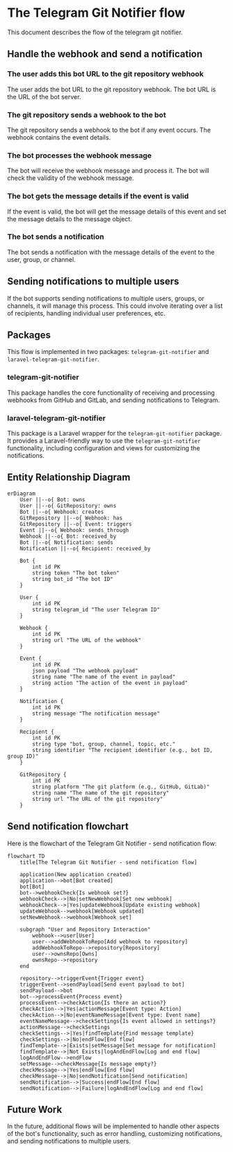 # The Telegram Git Notifier flow

This document describes the flow of the telegram git notifier.

## Handle the webhook and send a notification

### The user adds this bot URL to the git repository webhook

The user adds the bot URL to the git repository webhook. The bot URL is the URL of the bot server.

### The git repository sends a webhook to the bot

The git repository sends a webhook to the bot if any event occurs. The webhook contains the event details.

### The bot processes the webhook message

The bot will receive the webhook message and process it. The bot will check the validity of the webhook message.

### The bot gets the message details if the event is valid

If the event is valid, the bot will get the message details of this event and set the message details to the message object.

### The bot sends a notification

The bot sends a notification with the message details of the event to the user, group, or channel.

## Sending notifications to multiple users

If the bot supports sending notifications to multiple users, groups, or channels, it will manage this process. This could involve iterating over a list of recipients, handling individual user preferences, etc.

## Packages

This flow is implemented in two packages: `telegram-git-notifier` and `laravel-telegram-git-notifier`.

### telegram-git-notifier

This package handles the core functionality of receiving and processing webhooks from GitHub and GitLab, and sending notifications to Telegram.

### laravel-telegram-git-notifier

This package is a Laravel wrapper for the `telegram-git-notifier` package. It provides a Laravel-friendly way to use the `telegram-git-notifier` functionality, including configuration and views for customizing the notifications.

## Entity Relationship Diagram

```mermaid
erDiagram
    User ||--o{ Bot: owns
    User ||--o{ GitRepository: owns
    Bot ||--o{ Webhook: creates
    GitRepository ||--o{ Webhook: has
    GitRepository ||--o{ Event: triggers
    Event ||--o{ Webhook: sends_through
    Webhook ||--o{ Bot: received_by
    Bot ||--o{ Notification: sends
    Notification ||--o{ Recipient: received_by

    Bot {
        int id PK
        string token "The bot token" 
        string bot_id "The bot ID"
    }

    User {
        int id PK
        string telegram_id "The user Telegram ID"
    }

    Webhook {
        int id PK
        string url "The URL of the webhook"
    }

    Event {
        int id PK
        json payload "The webhook payload"
        string name "The name of the event in payload"
        string action "The action of the event in payload"
    }

    Notification {
        int id PK
        string message "The notification message"
    }

    Recipient {
        int id PK
        string type "bot, group, channel, topic, etc."
        string identifier "The recipient identifier (e.g., bot ID, group ID)"
    }

    GitRepository {
        int id PK
        string platform "The git platform (e.g., GitHub, GitLab)"
        string name "The name of the git repository"
        string url "The URL of the git repository"
    }
```

## Send notification flowchart

Here is the flowchart of the Telegram Git Notifier - send notification flow:

```mermaid
flowchart TD
    title[The Telegram Git Notifier - send notification flow]

    application(New application created)
    application-->bot[Bot created]
    bot[Bot]
    bot-->webhookCheck{Is webhook set?}
    webhookCheck-->|No|setNewWebhook[Set new webhook]
    webhookCheck-->|Yes|updateWebhook[Update existing webhook]
    updateWebhook-->webhook[Webhook updated]
    setNewWebhook-->webhook[Webhook set]

    subgraph "User and Repository Interaction"
        webhook-->user[User]
        user-->addWebhookToRepo[Add webhook to repository]
        addWebhookToRepo-->repository[Repository]
        user-->ownsRepo[Owns]
        ownsRepo-->repository
    end

    repository-->triggerEvent{Trigger event}
    triggerEvent-->sendPayload[Send event payload to bot]
    sendPayload-->bot
    bot-->processEvent{Process event}
    processEvent-->checkAction{Is there an action?}
    checkAction-->|Yes|actionMessage[Event type: Action]
    checkAction-->|No|eventNameMessage[Event type: Event name]
    eventNameMessage-->checkSettings{Is event allowed in settings?}
    actionMessage-->checkSettings
    checkSettings-->|Yes|findTemplate{Find message template}
    checkSettings-->|No|endFlow[End flow]
    findTemplate-->|Exists|setMessage[Set message for notification]
    findTemplate-->|Not Exists|logAndEndFlow[Log and end flow]
    logAndEndFlow-->endFlow
    setMessage-->checkMessage{Is message empty?}
    checkMessage-->|Yes|endFlow[End flow]
    checkMessage-->|No|sendNotification[Send notification]
    sendNotification-->|Success|endFlow[End flow]
    sendNotification-->|Failure|logAndEndFlow[Log and end flow]
```

## Future Work

In the future, additional flows will be implemented to handle other aspects of the bot's functionality, such as error handling, customizing notifications, and sending notifications to multiple users.
